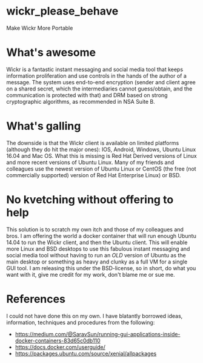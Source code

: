 # wickr_please_behave
Make Wickr More Portable

# What's awesome
Wickr is a fantastic instant messaging and social media tool that keeps information proliferation and use controls in the hands of the author of a message. The system uses end-to-end encryption (sender and client agree on a shared secret, which the intermediaries cannot guess/obtain, and the communication is protected with that) and DRM based on strong cryptographic algorithms, as recommended in NSA Suite B. 

# What's galling
The downside is that the Wickr client is available on limited platforms (although they do hit the major ones): IOS, Android, Windows, Ubuntu Linux 16.04 and Mac OS. What this is missing is Red Hat Derived versions of Linux and more recent versions of Ubuntu Linux. Many of my friends and colleagues use the newest version of Ubuntu Linux or CentOS (the free (not commercially supported) version of Red Hat Enterprise Linux) or BSD. 

# No kvetching without offering to help
This solution is to scratch my own itch and those of my colleagues and bros. I am offering the world a docker container that will run enough Ubuntu 14.04 to run the Wickr client, and then the Ubuntu client. This will enable more Linux and BSD desktops to use this fabulous instant messaging and social media tool without having to run an *OLD* version of Ubuntu as the main desktop or something as heavy and clunky as a full VM for a single GUI tool. I am releasing this under the BSD-license, so in short, do what you want with it, give me credit for my work, don't blame me or sue me. 

# References
I could not have done this on my own. I have blatantly borrowed ideas, information, techniques and procedures from the following:
* https://medium.com/@SaravSun/running-gui-applications-inside-docker-containers-83d65c0db110
* https://docs.docker.com/userguide/
* https://packages.ubuntu.com/source/xenial/allpackages


